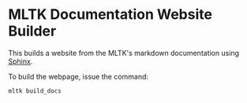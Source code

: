 MLTK Documentation Website Builder
====================================

This builds a website from the MLTK's markdown documentation using [Sphinx](https://www.sphinx-doc.org/).

To build the webpage, issue the command:

```shell
mltk build_docs
```


